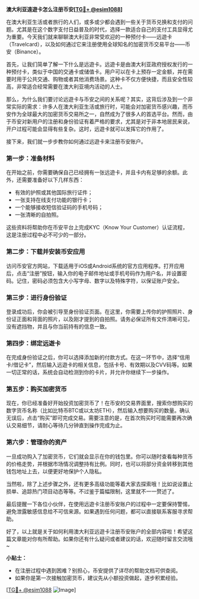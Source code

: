 **澳大利亚遠遊卡怎么注册币安[[TG💪+ @esim1088](https://t.me/s/esim1088)]**

在澳大利亚生活或者旅行的人们，或多或少都会遇到一些关于货币兑换和支付的问题。尤其是在这个数字支付日益普及的时代，选择一款适合自己的支付工具显得尤为重要。今天我们就来聊聊澳大利亚非常受欢迎的一种预付卡——远遊卡（Travelcard），以及如何通过它来注册使用全球知名的加密货币交易平台——币安（Binance）。

首先，让我们简单了解一下什么是远遊卡。远遊卡是由澳大利亚政府授权发行的一种预付卡，类似于中国的交通卡或储值卡。用户可以在卡上预存一定金额，并在需要时用于公共交通、购物或者其他消费场景。这种卡不仅方便快捷，而且安全性较高，非常适合经常需要在澳大利亚境内活动的人士。

那么，为什么我们要讨论远遊卡与币安之间的关系呢？其实，这背后涉及到一个非常实际的需求：许多人在澳大利亚生活或旅行时，可能会对加密货币感兴趣，而币安作为全球最大的加密货币交易所之一，自然成为了很多人的首选平台。然而，由于币安对新用户的注册和身份验证有着严格的要求，尤其是对于非本地居民来说，开户过程可能会显得有些复杂。这时，远遊卡就可以发挥它的作用了。

接下来，我们就一步步教你如何通过远遊卡来注册币安账户。

### 第一步：准备材料

在开始之前，你需要确保自己已经拥有一张远遊卡，并且卡内有足够的余额。此外，还需要准备好以下几样东西：

- 有效的护照或其他国际旅行证件；
- 一张支持在线支付功能的银行卡；
- 一个能够接收短信验证码的手机号码；
- 一张清晰的自拍照。

这些资料将帮助你在币安平台上完成KYC（Know Your Customer）认证流程，这是注册过程中必不可少的一部分。

### 第二步：下载并安装币安应用

访问币安官方网站，下载适用于iOS或Android系统的官方应用程序。打开应用后，点击“注册”按钮，输入你的电子邮件地址或手机号码作为用户名，并设置密码。记住，密码必须包含大小写字母、数字以及特殊字符，以保证账户安全。

### 第三步：进行身份验证

登录成功后，你会被引导至身份验证页面。在这里，你需要上传你的护照照片、身份证正面和背面的照片，以及刚才提到的自拍照。请务必保证所有文件清晰可见，没有遮挡物，并且与你当前持有的信息一致。

### 第四步：绑定远遊卡

在完成身份验证之后，你可以选择添加新的付款方式。在这一环节中，选择“信用卡/借记卡”，然后输入远遊卡的相关信息，包括卡号、有效期以及CVV码等。如果一切正常的话，系统会自动检测到你的卡片，并允许你继续下一步操作。

### 第五步：购买加密货币

现在，你已经准备好开始投资加密货币了！在币安的交易界面里，搜索你想购买的数字货币名称（比如比特币BTC或以太坊ETH），然后输入想要购买的数量。确认无误后，点击“购买”即可完成交易。需要注意的是，在首次购买时可能需要再次确认交易细节，请耐心等待几分钟直到操作完成为止。

### 第六步：管理你的资产

一旦成功购入了加密货币，它们就会显示在你的钱包里。你可以随时查看每种货币的价格走势，并根据市场情况调整持有比例。同时，也可以将部分资金转移到其他钱包地址上去，以便更好地保护个人隐私。

当然啦，除了上述步骤之外，还有更多高级功能等着大家去探索哦！比如说设置止损单、追踪热门项目动态等等。不过鉴于篇幅限制，这里就不一一赘述了。

最后提醒一下各位小伙伴，在使用远遊卡注册币安账户的过程中一定要保持警惕，避免泄露敏感信息给不可信来源。如果遇到任何问题，都可以直接联系客服寻求帮助。

好了，以上就是关于如何利用澳大利亚远遊卡注册币安账户的全部内容啦！希望这篇文章能对你有所帮助。如果你还有什么疑问或者建议的话，欢迎随时留言交流哦~

**小贴士：**
- 在注册过程中遇到困难？别担心，币安提供了详尽的帮助文档可供查阅。
- 如果你是第一次接触加密货币，建议先从小额投资做起，逐步积累经验。

[[TG💪+ @esim1088](https://t.me/s/esim1088) ![Image](https://i.postimg.cc/4NQfJmqS/Snipaste-2025-05-13-00-14-12.png)]